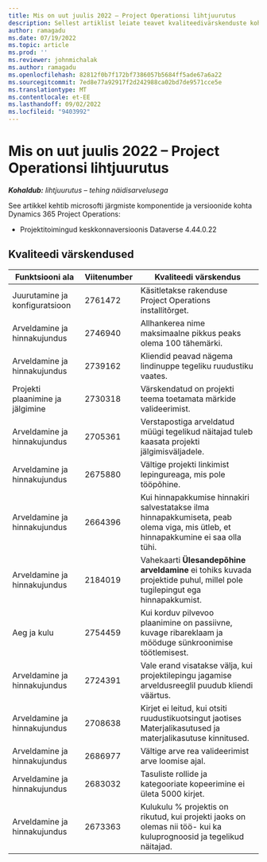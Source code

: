 ```yaml
---
title: Mis on uut juulis 2022 – Project Operationsi lihtjuurutus
description: Sellest artiklist leiate teavet kvaliteedivärskenduste kohta, mis on saadaval Microsoft Dynamics 365 Project Operations Lite’i juurutuse 2022. aasta juuli väljaandes.
author: ramagadu
ms.date: 07/19/2022
ms.topic: article
ms.prod: ''
ms.reviewer: johnmichalak
ms.author: ramagadu
ms.openlocfilehash: 82812f0b7f172bf7386057b5684ff5ade67a6a22
ms.sourcegitcommit: 7ed8e77a92917f2d242988ca02bd7de9571cce5e
ms.translationtype: MT
ms.contentlocale: et-EE
ms.lasthandoff: 09/02/2022
ms.locfileid: "9403992"
---
```

# <a name="whats-new-july-2022---project-operations-lite-deployment"></a>Mis on uut juulis 2022 – Project Operationsi lihtjuurutus

_**Kohaldub:** lihtjuurutus – tehing näidisarvelusega_

See artikkel kehtib microsofti järgmiste komponentide ja versioonide kohta Dynamics 365 Project Operations:

- Projektitoimingud keskkonnaversioonis Dataverse 4.44.0.22

## <a name="quality-updates"></a>Kvaliteedi värskendused

| Funktsiooni ala | Viitenumber | Kvaliteedi värskendus |
| --- | --- | --- |
| Juurutamine ja konfiguratsioon | 2761472 | Käsitletakse rakenduse Project Operations installitõrget. |
| Arveldamine ja hinnakujundus | 2746940 | Allhankerea nime maksimaalne pikkus peaks olema 100 tähemärki. |
| Arveldamine ja hinnakujundus | 2739162 | Kliendid peavad nägema lindinuppe tegeliku ruudustiku vaates. |
| Projekti plaanimine ja jälgimine | 2730318 | Värskendatud on projekti teema toetamata märkide valideerimist. |
| Arveldamine ja hinnakujundus | 2705361 | Verstapostiga arveldatud müügi tegelikud näitajad tuleb kaasata projekti jälgimisväljadele. |
| Arveldamine ja hinnakujundus | 2675880 | Vältige projekti linkimist lepingureaga, mis pole tööpõhine. |
| Arveldamine ja hinnakujundus | 2664396 | Kui hinnapakkumise hinnakiri salvestatakse ilma hinnapakkumiseta, peab olema viga, mis ütleb, et hinnapakkumine ei saa olla tühi. |
| Arveldamine ja hinnakujundus | 2184019 | Vahekaarti **Ülesandepõhine arveldamine** ei tohiks kuvada projektide puhul, millel pole tugilepingut ega hinnapakkumist. |
| Aeg ja kulu | 2754459 | Kui korduv pilvevoo plaanimine on passiivne, kuvage ribareklaam ja mööduge sünkroonimise töötlemisest. |
| Arveldamine ja hinnakujundus | 2724391 | Vale erand visatakse välja, kui projektilepingu jagamise arveldusreeglil puudub kliendi väärtus. |
| Arveldamine ja hinnakujundus | 2708638 | Kirjet ei leitud, kui otsiti ruudustikuotsingut jaotises Materjalikasutused ja materjalikasutuse kinnitused.|
| Arveldamine ja hinnakujundus | 2686977 | Vältige arve rea valideerimist arve loomise ajal. |
| Arveldamine ja hinnakujundus | 2683032 | Tasuliste rollide ja kategooriate kopeerimine ei ületa 5000 kirjet.|
| Arveldamine ja hinnakujundus | 2673363 | Kulukulu % projektis on rikutud, kui projekti jaoks on olemas nii töö- kui ka kuluprognoosid ja tegelikud näitajad. |
